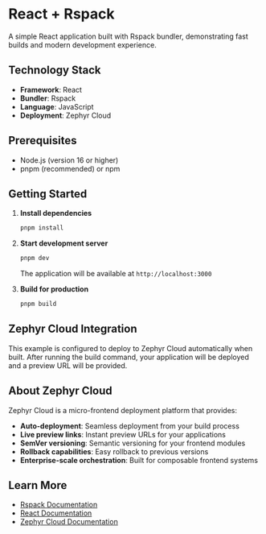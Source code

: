 # React + Rspack

A simple React application built with Rspack bundler, demonstrating fast builds and modern development experience.

## Technology Stack

- **Framework**: React
- **Bundler**: Rspack
- **Language**: JavaScript
- **Deployment**: Zephyr Cloud

## Prerequisites

- Node.js (version 16 or higher)
- pnpm (recommended) or npm

## Getting Started

1. **Install dependencies**
   ```bash
   pnpm install
   ```

2. **Start development server**
   ```bash
   pnpm dev
   ```
   
   The application will be available at `http://localhost:3000`

3. **Build for production**
   ```bash
   pnpm build
   ```

## Zephyr Cloud Integration

This example is configured to deploy to Zephyr Cloud automatically when built. After running the build command, your application will be deployed and a preview URL will be provided.

## About Zephyr Cloud

Zephyr Cloud is a micro-frontend deployment platform that provides:
- **Auto-deployment**: Seamless deployment from your build process
- **Live preview links**: Instant preview URLs for your applications
- **SemVer versioning**: Semantic versioning for your frontend modules
- **Rollback capabilities**: Easy rollback to previous versions
- **Enterprise-scale orchestration**: Built for composable frontend systems

## Learn More

- [Rspack Documentation](https://rspack.dev/)
- [React Documentation](https://reactjs.org/)
- [Zephyr Cloud Documentation](https://docs.zephyr-cloud.io)